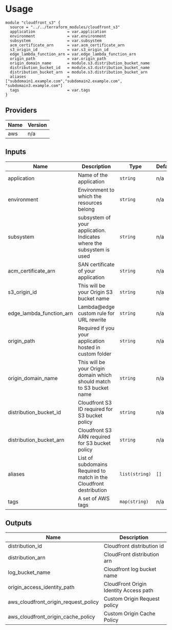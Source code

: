 # Usage

```
module "cloudfront_s3" {
  source = "../../terraform_modules/cloudfront_s3"
  application              = var.application
  environment              = var.environment
  subsystem                = var.subsystem
  acm_certificate_arn      = var.acm_certificate_arn
  s3_origin_id             = var.s3_origin_id
  edge_lambda_function_arn = var.edge_lambda_function_arn
  origin_path              = var.origin_path
  origin_domain_name       = module.s3.distribution_bucket_name
  distribution_bucket_id   = module.s3.distribution_bucket_name
  distribution_bucket_arn  = module.s3.distribution_bucket_arn
  aliases                  = ["subdomain1.example.com","subdomain2.example.com", "subdomain3.example.com"]
  tags                     = var.tags
}
```

## Providers

| Name | Version |
|------|---------|
| aws | n/a |

## Inputs

| Name | Description | Type | Default | Required |
|------|-------------|------|---------|:--------:|
| application | Name of the application | `string` | n/a | yes |
| environment | Environment to which the resources belong | `string` | n/a | yes |
| subsystem | subsystem of your application. Indicates where the subsystem is used | `string` | n/a | yes |
| acm\_certificate\_arn | SAN certificate of your application | `string` | n/a | yes |
| s3\_origin\_id | This will be your Origin S3 bucket name | `string` | n/a | yes |
| edge\_lambda\_function\_arn | Lambda@edge custom rule for URL rewrite | `string` | n/a | yes |
| origin\_path | Required if you your application hosted in custom folder | `string` | n/a | no |
| origin\_domain\_name | This will be your Origin domain which should match to S3 bucket name | `string` | n/a | yes |
| distribution\_bucket\_id | Cloudfront S3 ID required for S3 bucket policy | `string` | n/a | yes |
| distribution_bucket_arn | Cloudfront S3 ARN required for S3 bucket policy | `string` | n/a | yes |
| aliases | List of subdomains Required to match in the Cloudfront destribution | `list(string)` | `[]` | yes |
| tags | A set of AWS tags | `map(string)` | n/a | yes |

## Outputs

| Name | Description |
|------|-------------|
| distribution\_id | Cloudfront distribution id |
| distribution\_arn | CloudFront distribution arn |
| log\_bucket\_name | Cloudfront log bucket name |
| origin\_access\_identity\_path | CloudFront Origin Identity Access path |
| aws\_cloudfront\_origin\_request\_policy | Custom Origin Request policy |
| aws\_cloudfront\_origin\_cache\_policy |  Custom Origin Cache Policy |